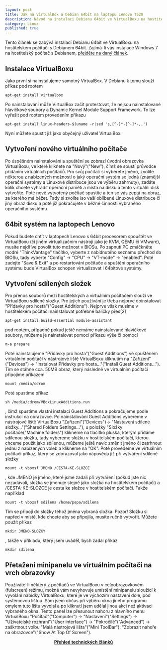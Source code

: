 ```yaml
---
layout: post
title: Jak na VirtualBox a Debian 64bit na laptopu Lenovo T520
description: Návod na instalaci Debianu 64bit ve VirtualBoxu na hostitelském počítači s Debianem 64bit.
category: Linux
published: true
---
```


Tento článek se zabývá instalací Debianu 64bit ve VirtualBoxu na hostitelském počítači s Debianem 64bit. Zajímá-li vás instalace Windows 7 na hostitelský počítač s Debianem, [přejděte na daný článek]({{site.baseurl}}/web/VirtualBox_a_Windows_7/).

## Instalace VirtualBoxu

Jako první si nainstalujeme samotný VirtualBox. V Debianu k tomu slouží příkaz pod rootem
```
apt-get install virtualbox
```
Po nainstalování může VirtualBox začít protestovat, že nejsou nainstalované hlavičkové soubory a Dynamic Kernel Module Support Framework. To lze vyřešit pod rootem provedením příkazu
```
apt-get install linux-headers-$(uname -r|sed 's,[^-]*-[^-]*-,,')
```
Nyní můžete spustit již jako obyčejný uživatel VirtualBox.
## Vytvoření nového virtuálního počítače

Po úspěšném nainstalování a spuštění se zobrazí úvodní obrazovka VirtualBoxu, ve které kliknete na "Nový"("New"), čímž se spustí průvodce přidáním virtuálních počítačů. Pro svůj počítač si vyberete jméno, zvolíte některou z nabízených možností o jaký operační systém se jedná (známější operační systémy a Linuxové distribuce jsou ve výběru zahrnuty), zadáte kolik chcete vyhradit operační paměti a místa na disku a tento virtuální disk vytvoříte. Poté nově vytvořený počítač spustíte a ten se vás zeptá na obraz, ze kterého má běžet. Tady si zvolíte iso vaší oblíbené Linuxové distribuce či jiný obraz disku a poté již pokračujete v běžné činnosti vybraného operačního systému
## 64bit systém na laptopech Lenovo

Pokud budete chtít v laptopech Lenovo s 64bit procesorem spouštět ve VirtualBoxu (či jiném virtualizačním nástroji jako je KVM, QEMU či VMware), musíte nejdříve povolit tuto možnost v BIOSu. Po zapnutí PC zmáčkněte modré "ThinkVantage" tlačítko, vyberte z nabídnutého seznamu přechod do BIOSu, tady vyberte "Config" -> "CPU" -> "VT-mode" -> "enabled". Poté zadejte "Save & Exit" a po restartování počítače a spuštění operačního systému bude VirtualBox schopen virtualizovat i 64bitové systémy.
## Vytvoření sdílených složek

Pro přenos souborů mezi hostitelských a virtuálním počítačem slouží ve VirtualBoxu sdílené složky. Pro jejich používání je třeba nejprve doinstalovat "Přídavky pro hosta"("Guest Additions"). Nejprve však musíme v hostitelském počítači nainstalovat potřebné balíčky přes[2]
```
apt-get install build-essential module-assistant
```
pod rootem, případně pokud ještě nemáme nainstalované hlavičkové soubory, můžeme je nainstalovat pomocí příkazu výše či pomocí
```
m-a prepare
```
Poté nainstalujeme "Přídavky pro hosta"("Guest Additions") ve spuštěném virtuálním počítači v nástrojové liště VirtualBoxu kliknutím na "Zařízení"("Devices") -> "Instalovat Přídavky pro hosta..."("Install Guest Additions..."). Tím se stáhne cca. 50MB obraz, který následně ve virtuálním počítači připojíme příkazem
```
mount /media/cdrom
```
Poté spustíme příkaz
```
sh /media/cdrom/VBoxLinuxAdditions.run
```
, čímž spustíme vlastní instalaci Guest Additions a pokračujeme podle instrukcí na obrazovce. Po nainstalování Guest Additions vybereme v nástrojové liště VirtualBoxu "Zařízení"("Devices")-> "Nastavení sdílené složky..."("Shared Folders Settings..."), u položky "Složky počítače("Machine folders") klikneme na tlačítko pluska, kterým přidáme sdílenou složku, tady vybereme složku v hostitelském počítači, kterou chceme použít jako sdílenou, můžeme ještě navíc změnit jméno či zatrhnout jednu z nabízených voleb a klikneme na "OK". Poté provedeme ve virtuálním počítači příkaz, který se zobrazoval jako nápověda již při vytváření sdílené složky
```
mount -t vboxsf JMENO /CESTA-KE-SLOZCE
```
, kde JMENO je jméno, které jsme zadali při vytváření (pokud jste nic nezadávali, složka se jmenuje stejně jako složka na hostitelském počítači) a /CESTA-KE-SLOZCE je cesta ke složce v hostitelském počítači. Takže například
```
mount -t vboxsf sdilena /home/pepa/sdilena
```
Tím se připojí do složky téhož jména vybraná složka. Pozor! Složku si napřed v místě, kde chcete aby se připojila, musíte ručně vytvořit. Můžete použít příkaz
```
mkdir JMENO-SLOZKY
```
, takže v příkladu, který jsem uváděl, bych zadal příkaz
```
mkdir sdilena
```
## Přetažení minipanelu ve virtuálním počítači na vrch obrazovky

Používáte-li některý z počítačů ve VirtualBoxu v celoobrazovkovém (fulscreen) režimu, možná vám nevyhovuje umístění minipanelu sloužící k vyvolání nabídky VirtualBoxu, které je ve výchozím nastavení dole, pod systémovou lištou. Sám jsem občas při výběru okna jiného programu omylem tuto lištu vyvolal a po kliknutí jsem udělal jinou akci než aktivaci vybraného okna. Tento panel lze přesunout nahoru z hlavního menu VirtualBoxu "Počítač"("Computer") -> "Nastavení"("Settings") -> "Uživatelské rozhraní"("User interface") -> "Pokročilé"("Advanced") -> zaškrtnout volbu "Malá nástrojová lišta"("Mini ToolBar"): "Zobrazit nahoře na obrazovce"("Show At Top Of Screen").

<center><b><a href="../">Přehled technických článků</a></b></center>

